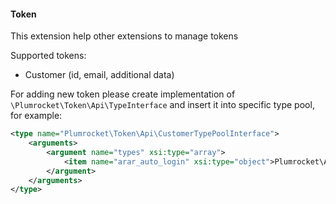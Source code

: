 #### **Token**

This extension help other extensions to manage tokens

Supported tokens:
* Customer (id, email, additional data)

For adding new token please create implementation of `\Plumrocket\Token\Api\TypeInterface` and insert it into specific type pool, for example:
```xml
<type name="Plumrocket\Token\Api\CustomerTypePoolInterface">
    <arguments>
        <argument name="types" xsi:type="array">
            <item name="arar_auto_login" xsi:type="object">Plumrocket\AdvancedReviewAndReminder\Model\Token\AutoLoginType</item>
        </argument>
    </arguments>
</type>
```
